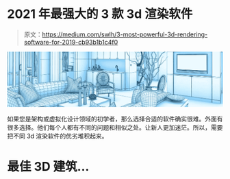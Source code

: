 # 2021 年最强大的 3 款 3d 渲染软件

> 原文：<https://medium.com/swlh/3-most-powerful-3d-rendering-software-for-2019-cb93b1b1c4f0>

![](img/39c1d8fbae0536508e3ea20f9d4b21c3.png)

如果您是架构或虚拟化设计领域的初学者，那么选择合适的软件确实很难。外面有很多选择。他们每个人都有不同的问题和相似之处。让新人更加迷茫。所以，需要把不同 3d 渲染软件的优劣堆积起来。

# 最佳 3D 建筑…